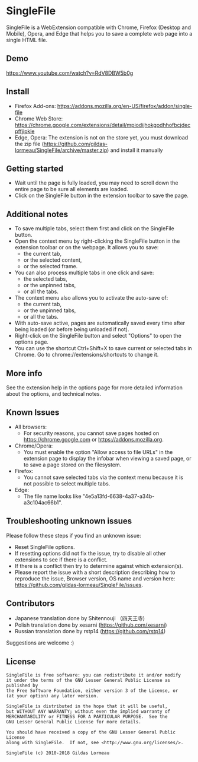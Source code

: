 # SingleFile
SingleFile is a WebExtension compatible with Chrome, Firefox (Desktop and Mobile), Opera, and Edge that helps you to save a complete web page into a single HTML file.

## Demo
https://www.youtube.com/watch?v=RdV8DBW5b0g

## Install
 - Firefox Add-ons: https://addons.mozilla.org/en-US/firefox/addon/single-file
 - Chrome Web Store: https://chrome.google.com/extensions/detail/mpiodijhokgodhhofbcjdecpffjipkle
 - Edge, Opera: The extension is not on the store yet, you must download the zip file (https://github.com/gildas-lormeau/SingleFile/archive/master.zip) and install it manually

## Getting started
- Wait until the page is fully loaded, you may need to scroll down the entire page to be sure all elements are loaded.
- Click on the SingleFile button in the extension toolbar to save the page.

## Additional notes
 - To save multiple tabs, select them first and click on the SingleFile button.
 - Open the context menu by right-clicking the SingleFile button in the extension toolbar or on the webpage. It allows you to save:
   - the current tab,
   - or the selected content,
   - or the selected frame.
 - You can also process multiple tabs in one click and save:
   - the selected tabs,
   - or the unpinned tabs,
   - or all the tabs.
 - The context menu also allows you to activate the auto-save of:
   - the current tab,
   - or the unpinned tabs,
   - or all the tabs.
 - With auto-save active, pages are automatically saved every time after being loaded (or before being unloaded if not).
 - Right-click on the SingleFile button and select "Options" to open the options page.
 - You can use the shortcut Ctrl+Shift+X to save current or selected tabs in Chrome. Go to chrome://extensions/shortcuts to change it.

## More info
See the extension help in the options page for more detailed information about the options, and technical notes.

## Known Issues
- All browsers:
  - For security reasons, you cannot save pages hosted on https://chrome.google.com or https://addons.mozilla.org.
- Chrome/Opera:
  - You must enable the option "Allow access to file URLs" in the extension page to display the infobar when viewing a saved page, or to save a page stored on the filesystem.  
- Firefox:
  - You cannot save selected tabs via the context menu because it is not possible to select multiple tabs.
- Edge:
  - The file name looks like "4e5a13fd-6638-4a37-a34b-a3c104ac66b1".

## Troubleshooting unknown issues
Please follow these steps if you find an unknown issue:
- Reset SingleFile options.
- If resetting options did not fix the issue, try to disable all other extensions to see if there is a conflict.
- If there is a conflict then try to determine against which extension(s).
- Please report the issue with a short description describing how to reproduce the issue, Browser version, OS name and version here: https://github.com/gildas-lormeau/SingleFile/issues.

## Contributors
- Japanese translation done by Shitennouji （四天王寺)
- Polish translation done by xesarni (https://github.com/xesarni)
- Russian translation done by rstp14 (https://github.com/rstp14)

Suggestions are welcome :)

## License
```
SingleFile is free software: you can redistribute it and/or modify
it under the terms of the GNU Lesser General Public License as published by
the Free Software Foundation, either version 3 of the License, or
(at your option) any later version.

SingleFile is distributed in the hope that it will be useful,
but WITHOUT ANY WARRANTY; without even the implied warranty of
MERCHANTABILITY or FITNESS FOR A PARTICULAR PURPOSE.  See the
GNU Lesser General Public License for more details.

You should have received a copy of the GNU Lesser General Public License
along with SingleFile.  If not, see <http://www.gnu.org/licenses/>.

SingleFile (c) 2010-2018 Gildas Lormeau
```
